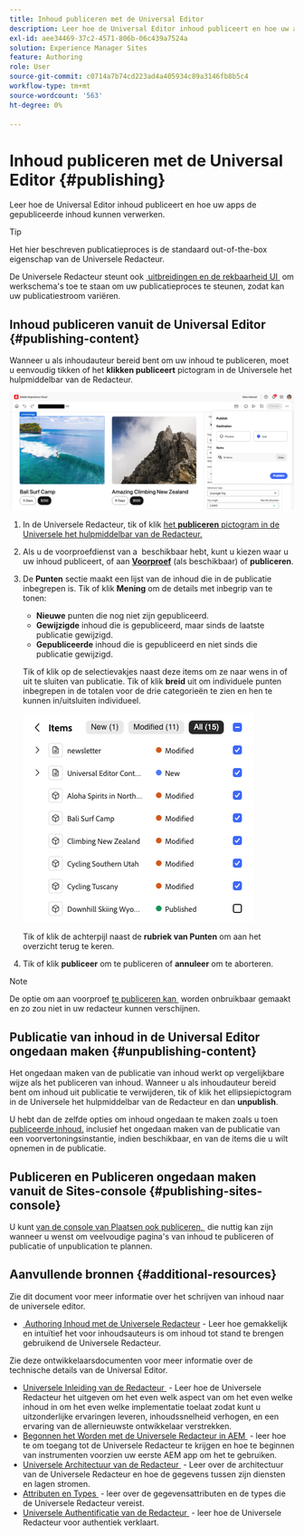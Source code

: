 ```yaml
---
title: Inhoud publiceren met de Universal Editor
description: Leer hoe de Universal Editor inhoud publiceert en hoe uw apps de gepubliceerde inhoud kunnen verwerken.
exl-id: aee34469-37c2-4571-806b-06c439a7524a
solution: Experience Manager Sites
feature: Authoring
role: User
source-git-commit: c0714a7b74cd223ad4a405934c89a3146fb8b5c4
workflow-type: tm+mt
source-wordcount: '563'
ht-degree: 0%

---
```



# Inhoud publiceren met de Universal Editor {#publishing}

Leer hoe de Universal Editor inhoud publiceert en hoe uw apps de gepubliceerde inhoud kunnen verwerken.

>[!TIP]
>
>Het hier beschreven publicatieproces is de standaard out-of-the-box eigenschap van de Universele Redacteur.
>
>De Universele Redacteur steunt ook [&#x200B; uitbreidingen en de rekbaarheid UI &#x200B;](/help/implementing/universal-editor/extending.md) om werkschema&#39;s toe te staan om uw publicatieproces te steunen, zodat kan uw publicatiestroom variëren.

## Inhoud publiceren vanuit de Universal Editor {#publishing-content}

Wanneer u als inhoudauteur bereid bent om uw inhoud te publiceren, moet u eenvoudig tikken of het **klikken publiceert** pictogram in de Universele het hulpmiddelbar van de Redacteur.

![&#x200B; het Publiceren pagina&#39;s &#x200B;](assets/publish-menu.png)

1. In de Universele Redacteur, tik of klik [&#x200B; het **publiceren** pictogram in de Universele het hulpmiddelbar van de Redacteur.](/help/sites-cloud/authoring/universal-editor/navigation.md#publish)
1. Als u de voorproefdienst van a [&#x200B; &#x200B;](/help/sites-cloud/authoring/sites-console/previewing-content.md) beschikbaar hebt, kunt u kiezen waar u uw inhoud publiceert, of aan **[Voorproef](/help/sites-cloud/authoring/sites-console/previewing-content.md)** (als beschikbaar) of **publiceren**.
1. De **Punten** sectie maakt een lijst van de inhoud die in de publicatie inbegrepen is. Tik of klik **Mening** om de details met inbegrip van te tonen:
   * **Nieuwe** punten die nog niet zijn gepubliceerd.
   * **Gewijzigde** inhoud die is gepubliceerd, maar sinds de laatste publicatie gewijzigd.
   * **Gepubliceerde** inhoud die is gepubliceerd en niet sinds die publicatie gewijzigd.

   Tik of klik op de selectievakjes naast deze items om ze naar wens in of uit te sluiten van publicatie. Tik of klik **breid** uit om individuele punten inbegrepen in de totalen voor de drie categorieën te zien en hen te kunnen in/uitsluiten individueel.

   ![&#x200B; publiceer punten &#x200B;](assets/publish-items.png)

   Tik of klik de achterpijl naast de **rubriek van Punten** om aan het overzicht terug te keren.

1. Tik of klik **publiceer** om te publiceren of **annuleer** om te aborteren.

>[!NOTE]
>
>De optie om aan voorproef [&#x200B; te publiceren kan &#x200B;](/help/implementing/universal-editor/customizing.md#publish-preview) worden onbruikbaar gemaakt en zo zou niet in uw redacteur kunnen verschijnen.

## Publicatie van inhoud in de Universal Editor ongedaan maken {#unpublishing-content}

Het ongedaan maken van de publicatie van inhoud werkt op vergelijkbare wijze als het publiceren van inhoud. Wanneer u als inhoudauteur bereid bent om inhoud uit publicatie te verwijderen, tik of klik het ellipsiepictogram in de Universele het hulpmiddelbar van de Redacteur en dan **unpublish**.

U hebt dan de zelfde opties om inhoud ongedaan te maken zoals u toen [&#x200B; publiceerde inhoud.](#publishing-content) inclusief het ongedaan maken van de publicatie van een voorvertoningsinstantie, indien beschikbaar, en van de items die u wilt opnemen in de publicatie.

## Publiceren en Publiceren ongedaan maken vanuit de Sites-console {#publishing-sites-console}

U kunt [&#x200B; van de console van Plaatsen ook publiceren, &#x200B;](/help/sites-cloud/authoring/sites-console/publishing-pages.md) die nuttig kan zijn wanneer u wenst om veelvoudige pagina&#39;s van inhoud te publiceren of publicatie of unpublication te plannen.

## Aanvullende bronnen {#additional-resources}

Zie dit document voor meer informatie over het schrijven van inhoud naar de universele editor.

* [&#x200B; Authoring Inhoud met de Universele Redacteur &#x200B;](authoring.md) - Leer hoe gemakkelijk en intuïtief het voor inhoudsauteurs is om inhoud tot stand te brengen gebruikend de Universele Redacteur.

Zie deze ontwikkelaarsdocumenten voor meer informatie over de technische details van de Universal Editor.

* [&#x200B; Universele Inleiding van de Redacteur &#x200B;](/help/implementing/universal-editor/introduction.md) - Leer hoe de Universele Redacteur het uitgeven om het even welk aspect van om het even welke inhoud in om het even welke implementatie toelaat zodat kunt u uitzonderlijke ervaringen leveren, inhoudssnelheid verhogen, en een ervaring van de allernieuwste ontwikkelaar verstrekken.
* [&#x200B; Begonnen het Worden met de Universele Redacteur in AEM &#x200B;](/help/implementing/universal-editor/getting-started.md) - leer hoe te om toegang tot de Universele Redacteur te krijgen en hoe te beginnen van instrumenten voorzien uw eerste AEM app om het te gebruiken.
* [&#x200B; Universele Architectuur van de Redacteur &#x200B;](/help/implementing/universal-editor/architecture.md) - Leer over de architectuur van de Universele Redacteur en hoe de gegevens tussen zijn diensten en lagen stromen.
* [&#x200B; Attributen en Types &#x200B;](/help/implementing/universal-editor/attributes-types.md) - leer over de gegevensattributen en de types die de Universele Redacteur vereist.
* [&#x200B; Universele Authentificatie van de Redacteur &#x200B;](/help/implementing/universal-editor/authentication.md) - leer hoe de Universele Redacteur voor authentiek verklaart.

